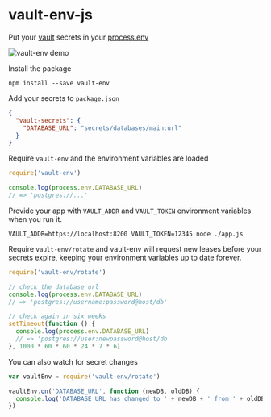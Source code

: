 # vault-env-js
Put your [vault](https://www.vaultproject.io/) secrets in your [process.env](https://nodejs.org/api/process.html#process_process_env)

![vault-env demo](https://i.imgur.com/W7cyRiP.gif)

Install the package

```console
npm install --save vault-env
```

Add your secrets to `package.json`

```json
{
  "vault-secrets": {
    "DATABASE_URL": "secrets/databases/main:url"
  }
}
```

Require `vault-env` and the environment variables are loaded

```js
require('vault-env')

console.log(process.env.DATABASE_URL)
// => 'postgres://...'
```

Provide your app with `VAULT_ADDR` and `VAULT_TOKEN` environment variables when
you run it.

```console
VAULT_ADDR=https://localhost:8200 VAULT_TOKEN=12345 node ./app.js
```

Require `vault-env/rotate` and vault-env will request new leases before your
secrets expire, keeping your environment variables up to date forever.

```js
require('vault-env/rotate')

// check the database url
console.log(process.env.DATABASE_URL)
// => 'postgres://username:password@host/db'

// check again in six weeks
setTimeout(function () {
  console.log(process.env.DATABASE_URL)
  // => 'postgres://user:newpassword@host/db'
}, 1000 * 60 * 60 * 24 * 7 * 6)
```

You can also watch for secret changes

```js
var vaultEnv = require('vault-env/rotate')

vaultEnv.on('DATABASE_URL', function (newDB, oldDB) {
  console.log('DATABASE_URL has changed to ' + newDB + ' from ' + oldDB)
})
```
